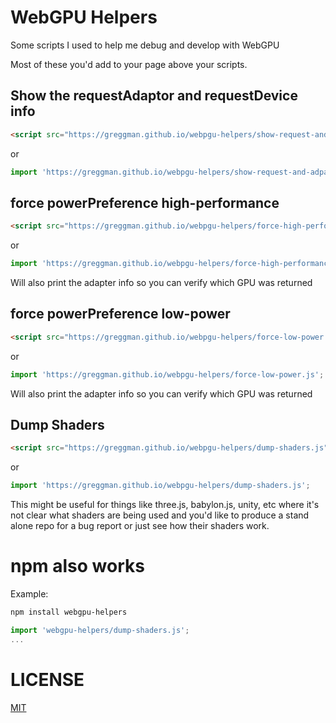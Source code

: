 # WebGPU Helpers

Some scripts I used to help me debug and develop with WebGPU

Most of these you'd add to your page above your scripts.

## Show the requestAdaptor and requestDevice info

```html
<script src="https://greggman.github.io/webpgu-helpers/show-request-and-adpater-info.js"></script>
```

or

```js
import 'https://greggman.github.io/webpgu-helpers/show-request-and-adpater-info.js';
```

## force powerPreference high-performance

```html
<script src="https://greggman.github.io/webpgu-helpers/force-high-performance.js"></script>
```

or

```js
import 'https://greggman.github.io/webpgu-helpers/force-high-performance.js';
```

Will also print the adapter info so you can verify which GPU was returned

## force powerPreference low-power

```html
<script src="https://greggman.github.io/webpgu-helpers/force-low-power.js"></script>
```

or

```js
import 'https://greggman.github.io/webpgu-helpers/force-low-power.js';
```

Will also print the adapter info so you can verify which GPU was returned

## Dump Shaders

```html
<script src="https://greggman.github.io/webpgu-helpers/dump-shaders.js"></script>
```

or

```js
import 'https://greggman.github.io/webpgu-helpers/dump-shaders.js';
```

This might be useful for things like three.js, babylon.js, unity, etc where it's not clear what shaders are being used and you'd
like to produce a stand alone repo for a bug report or just see
how their shaders work.

# npm also works

Example:

```sh
npm install webgpu-helpers
```

```js
import 'webgpu-helpers/dump-shaders.js';
...
```

# LICENSE

[MIT](LICENSE.md)
